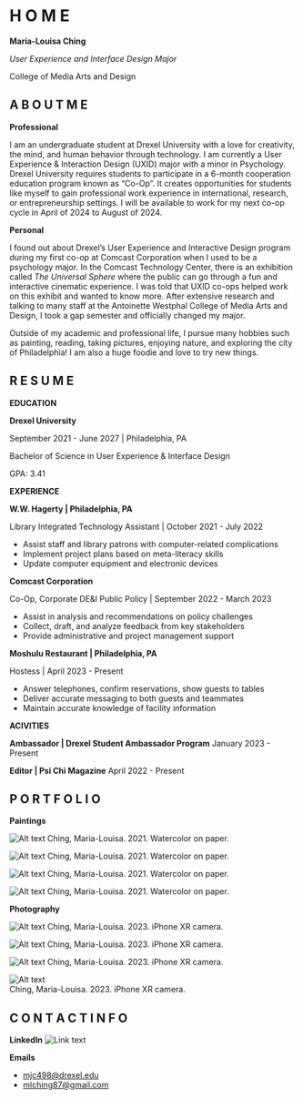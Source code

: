 # H O M E
**Maria-Louisa Ching**


*User Experience and Interface Design Major*


College of Media Arts and Design

## A B O U T  M E
**Professional**

I am an undergraduate student at Drexel University with a love for creativity, the mind, and human behavior through technology. I am currently a User Experience & Interaction Design (UXID) major with a minor in Psychology. 
Drexel University requires students to participate in a 6-month cooperation education program known as “Co-Op”. It creates opportunities for students like myself to gain professional work experience in international, research, or entrepreneurship settings. I will be available to work for my next co-op cycle in April of 2024 to August of 2024. 

**Personal**

I found out about Drexel’s User Experience and Interactive Design program during my first co-op at Comcast Corporation when I used to be a psychology major. In the Comcast Technology Center, there is an exhibition called *The Universal Sphere* where the public can go through a fun and interactive cinematic experience. I was told that UXID co-ops helped work on this exhibit and wanted to know more. After extensive research and talking to many staff at the Antoinette Westphal College of Media Arts and Design, I took a gap semester and officially changed my major. 


Outside of my academic and professional life, I pursue many hobbies such as painting, reading, taking pictures, enjoying nature, and exploring the city of Philadelphia! I am also a huge foodie and love to try new things. 

## R E S U M E
**EDUCATION**

**Drexel University**

September 2021 - June 2027 | Philadelphia, PA

Bachelor of Science in User Experience & Interface Design

GPA: 3.41

**EXPERIENCE**

**W.W. Hagerty | Philadelphia, PA**

Library Integrated Technology Assistant | October 2021 - July 2022
* Assist staff and library patrons with computer-related complications
* Implement project plans based on meta-literacy skills
* Update computer equipment and electronic devices 

**Comcast Corporation**

Co-Op, Corporate DE&I Public Policy | September 2022 - March 2023 
* Assist in analysis and recommendations on policy challenges 
* Collect, draft, and analyze feedback from key stakeholders
* Provide administrative and project management support 

**Moshulu Restaurant | Philadelphia, PA**

Hostess | April 2023 - Present
* Answer telephones, confirm reservations, show guests to tables
* Deliver accurate messaging to both guests and teammates
* Maintain accurate knowledge of facility information 


**ACIVITIES**

**Ambassador | Drexel Student Ambassador Program**
January 2023 - Present

**Editor | Psi Chi Magazine**
April 2022 - Present


## P O R T F O L I O
**Paintings** 

![Alt text](warm_waters.jpg) 
Ching, Maria-Louisa. 2021. Watercolor on paper. 



![Alt text](all_around-1.jpg)
Ching, Maria-Louisa. 2021. Watercolor on paper. 



![Alt text](citrus-1.jpg)
Ching, Maria-Louisa. 2021. Watercolor on paper. 



![Alt text](smiles-1.jpg) 
Ching, Maria-Louisa. 2021. Watercolor on paper. 


**Photography**

![Alt text](<Photo 1.jpeg>) 
Ching, Maria-Louisa. 2023. iPhone XR camera.



![Alt text](<Photo 2.jpeg>) 
Ching, Maria-Louisa. 2023. iPhone XR camera.



![Alt text](<Photo 3.jpeg>) 
Ching, Maria-Louisa. 2023. iPhone XR camera.



![Alt text](<Photo 4.jpeg>)  
Ching, Maria-Louisa. 2023. iPhone XR camera.


## C O N T A C T  I N F O 
**LinkedIn**
![Link text](https://www.linkedin.com/in/maria-louisa-ching/) 

**Emails**
* mjc498@drexel.edu
* mlching87@gmail.com 